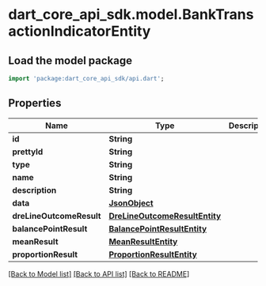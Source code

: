# dart_core_api_sdk.model.BankTransactionIndicatorEntity

## Load the model package
```dart
import 'package:dart_core_api_sdk/api.dart';
```

## Properties
Name | Type | Description | Notes
------------ | ------------- | ------------- | -------------
**id** | **String** |  | 
**prettyId** | **String** |  | 
**type** | **String** |  | 
**name** | **String** |  | 
**description** | **String** |  | 
**data** | [**JsonObject**](.md) |  | 
**dreLineOutcomeResult** | [**DreLineOutcomeResultEntity**](DreLineOutcomeResultEntity.md) |  | [optional] 
**balancePointResult** | [**BalancePointResultEntity**](BalancePointResultEntity.md) |  | [optional] 
**meanResult** | [**MeanResultEntity**](MeanResultEntity.md) |  | [optional] 
**proportionResult** | [**ProportionResultEntity**](ProportionResultEntity.md) |  | [optional] 

[[Back to Model list]](../README.md#documentation-for-models) [[Back to API list]](../README.md#documentation-for-api-endpoints) [[Back to README]](../README.md)


